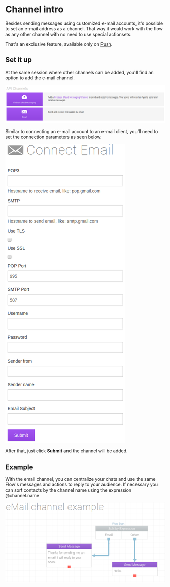 # Channel intro

Besides sending messages using customized e-mail accounts, it's possible to set an e-mail address as a channel. That way it would work with the flow as any other channel with no need to use special actionsets.

That's an exclusive feature, available only on [Push](https://push.ilhasoft.mobi).

## Set it up

At the same session where other channels can be added, you'll find an option to add the e-mail channel.

![AddEmailOption](/img/channel/email_addoption.png "Click on Email")

Similar to connecting an e-mail account to an e-mail client, you'll need to set the connection parameters as seen below.

![SetEmailChannel](/img/channel/email_AccountSetup.png "Fill all field with your account details")

After that, just click **Submit** and the channel will be added.

## Example

With the email channel, you can centralize your chats and use the same Flow's messages and actions to reply to your audience. If necessary you can sort contacts by the channel name using the expression @channel.name

![SortChannelName](/img/channel/email_example.png "Using a Split by expression @channel.name")